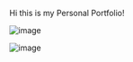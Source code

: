 Hi this is my Personal Portfolio! 

![image](https://i.postimg.cc/vH2rJvTV/readmedark.jpg)

![image](https://i.postimg.cc/PqrZq3xy/featuredproj.jpg)
